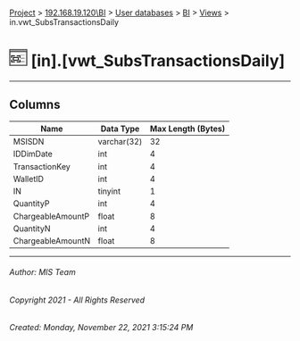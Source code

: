 #### 

[Project](../../../../index.md) > [192.168.19.120\\BI](../../../index.md) > [User databases](../../index.md) > [BI](../index.md) > [Views](Views.md) > in.vwt_SubsTransactionsDaily

# ![Views](../../../../Images/View32.png) [in].[vwt_SubsTransactionsDaily]

---

## <a name="#columns"></a>Columns

| Name | Data Type | Max Length (Bytes) |
|---|---|---|
| MSISDN | varchar(32) | 32 |
| IDDimDate | int | 4 |
| TransactionKey | int | 4 |
| WalletID | int | 4 |
| IN | tinyint | 1 |
| QuantityP | int | 4 |
| ChargeableAmountP | float | 8 |
| QuantityN | int | 4 |
| ChargeableAmountN | float | 8 |


---

###### Author:  MIS Team

###### Copyright 2021 - All Rights Reserved

###### Created: Monday, November 22, 2021 3:15:24 PM


